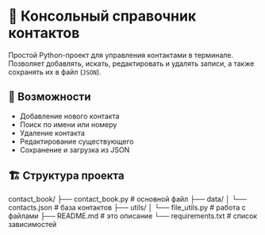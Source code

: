 # 📕 Консольный справочник контактов

Простой Python-проект для управления контактами в терминале. Позволяет добавлять, искать, редактировать и удалять записи, а также сохранять их в файл (`JSON`).

## 🚀 Возможности

- Добавление нового контакта
- Поиск по имени или номеру
- Удаление контакта
- Редактирование существующего
- Сохранение и загрузка из JSON

## 🏗 Структура проекта

contact_book/
├── contact_book.py # основной файл
├── data/
│ └── contacts.json # база контактов
├── utils/
│ └── file_utils.py # работа с файлами
├── README.md # это описание
└── requirements.txt # список зависимостей

